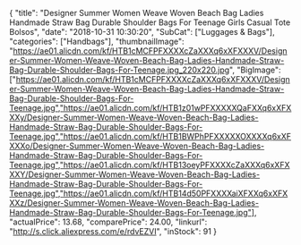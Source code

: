 {
	"title": "Designer Summer Women Weave Woven Beach Bag Ladies Handmade Straw Bag Durable Shoulder Bags For Teenage Girls Casual Tote Bolsos",
	"date": "2018-10-31 10:30:20",
	"SubCat": ["Luggages & Bags"],
	"categories": ["Handbags"],
	"thumbnailImage": "https://ae01.alicdn.com/kf/HTB1cMCFPFXXXXcZaXXXq6xXFXXXV/Designer-Summer-Women-Weave-Woven-Beach-Bag-Ladies-Handmade-Straw-Bag-Durable-Shoulder-Bags-For-Teenage.jpg_220x220.jpg",
	"BigImage": ["https://ae01.alicdn.com/kf/HTB1cMCFPFXXXXcZaXXXq6xXFXXXV/Designer-Summer-Women-Weave-Woven-Beach-Bag-Ladies-Handmade-Straw-Bag-Durable-Shoulder-Bags-For-Teenage.jpg","https://ae01.alicdn.com/kf/HTB1z01wPFXXXXXQaFXXq6xXFXXXy/Designer-Summer-Women-Weave-Woven-Beach-Bag-Ladies-Handmade-Straw-Bag-Durable-Shoulder-Bags-For-Teenage.jpg","https://ae01.alicdn.com/kf/HTB1BWPhPFXXXXXOXXXXq6xXFXXXo/Designer-Summer-Women-Weave-Woven-Beach-Bag-Ladies-Handmade-Straw-Bag-Durable-Shoulder-Bags-For-Teenage.jpg","https://ae01.alicdn.com/kf/HTB13oeyPFXXXXcZaXXXq6xXFXXXY/Designer-Summer-Women-Weave-Woven-Beach-Bag-Ladies-Handmade-Straw-Bag-Durable-Shoulder-Bags-For-Teenage.jpg","https://ae01.alicdn.com/kf/HTB14d50PFXXXXaiXFXXq6xXFXXXz/Designer-Summer-Women-Weave-Woven-Beach-Bag-Ladies-Handmade-Straw-Bag-Durable-Shoulder-Bags-For-Teenage.jpg"],
	"actualPrice": 13.68,
	"comparePrice": 24.00,
	"linkurl": "http://s.click.aliexpress.com/e/rdvEZVI",
	"inStock": 91
}
